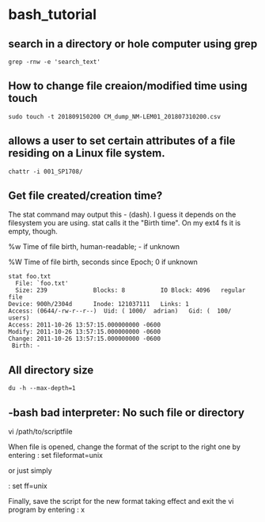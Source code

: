 # bash_tutorial
search in a directory or hole computer using grep
-------------------------------------------------
```
grep -rnw -e 'search_text'
```
How to change file creaion/modified time using touch
----------------------------------------------------
```
sudo touch -t 201809150200 CM_dump_NM-LEM01_201807310200.csv
```
allows a user to set certain attributes of a file residing on a Linux file system.
----------------------------------------------------------------------------------
```
chattr -i 001_SP1708/
```

Get file created/creation time?
---------------------------------
The stat command may output this - (dash). I guess it depends on the filesystem you are using. stat calls it the "Birth time". On my ext4 fs it is empty, though.

%w Time of file birth, human-readable; - if unknown

%W Time of file birth, seconds since Epoch; 0 if unknown

```
stat foo.txt
  File: `foo.txt'
  Size: 239             Blocks: 8          IO Block: 4096   regular file
Device: 900h/2304d      Inode: 121037111   Links: 1
Access: (0644/-rw-r--r--)  Uid: ( 1000/  adrian)   Gid: (  100/   users)
Access: 2011-10-26 13:57:15.000000000 -0600
Modify: 2011-10-26 13:57:15.000000000 -0600
Change: 2011-10-26 13:57:15.000000000 -0600
 Birth: -
```
All directory size
-----------------------------
```
du -h --max-depth=1
```


-bash bad interpreter: No such file or directory
----------------------------------------

vi /path/to/scriptfile

When file is opened, change the format of the script to the right one by entering
: set fileformat=unix

or just simply

: set ff=unix

Finally, save the script for the new format taking effect and exit the vi program by entering
: x
